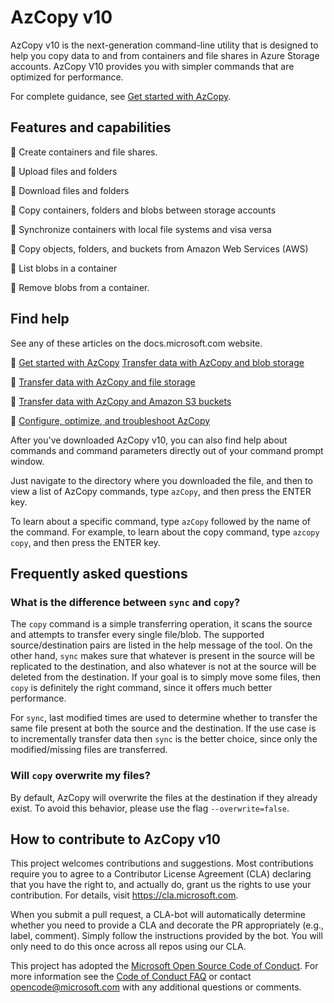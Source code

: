 # AzCopy v10

AzCopy v10 is the next-generation command-line utility that is designed to help you copy data to and from containers and file shares in Azure Storage accounts. AzCopy V10 provides you with simpler commands that are optimized for performance.

For complete guidance, see [Get started with AzCopy](https://docs.microsoft.com/azure/storage/common/storage-use-azcopy-v10?toc=%2fazure%2fstorage%2fblobs%2ftoc.json).

## Features and capabilities

:small_blue_diamond: Create containers and file shares.

:small_blue_diamond: Upload files and folders

:small_blue_diamond: Download files and folders

:small_blue_diamond: Copy containers, folders and blobs between storage accounts

:small_blue_diamond: Synchronize containers with local file systems and visa versa

:small_blue_diamond: Copy objects, folders, and buckets from Amazon Web Services (AWS)

:small_blue_diamond: List blobs in a container

:small_blue_diamond: Remove blobs from a container.

## Find help

See any of these articles on the docs.microsoft.com website.

:small_blue_diamond: [Get started with AzCopy](https://docs.microsoft.com/azure/storage/common/storage-use-azcopy-v10)
 [Transfer data with AzCopy and blob storage](storage-use-azcopy-blobs.md)

:small_blue_diamond: [Transfer data with AzCopy and file storage](storage-use-azcopy-files.md)

:small_blue_diamond: [Transfer data with AzCopy and Amazon S3 buckets](storage-use-azcopy-s3.md)

:small_blue_diamond: [Configure, optimize, and troubleshoot AzCopy](storage-use-azcopy-configure.md)

After you've downloaded AzCopy v10, you can also find help about commands and command parameters directly out of your command prompt window.

Just navigate to the directory where you downloaded the file, and then to view a list of AzCopy commands, type `azCopy`, and then press the ENTER key.

To learn about a specific command, type `azCopy` followed by the name of the command. For example, to learn about the copy command, type `azcopy copy`, and then press the ENTER key.

## Frequently asked questions

### What is the difference between `sync` and `copy`?

The `copy` command is a simple transferring operation, it scans the source and attempts to transfer every single file/blob. The supported source/destination pairs are listed in the help message of the tool. On the other hand, `sync` makes sure that whatever is present in the source will be replicated to the destination, and also whatever is not at the source will be deleted from the destination. If your goal is to simply move some files, then `copy` is definitely the right command, since it offers much better performance.

For `sync`, last modified times are used to determine whether to transfer the same file present at both the source and the destination. If the use case is to incrementally transfer data
then `sync` is the better choice, since only the modified/missing files are transferred.

### Will `copy` overwrite my files?

By default, AzCopy will overwrite the files at the destination if they already exist. To avoid this behavior, please use the flag `--overwrite=false`. 

## How to contribute to AzCopy v10

This project welcomes contributions and suggestions.  Most contributions require you to agree to a
Contributor License Agreement (CLA) declaring that you have the right to, and actually do, grant us
the rights to use your contribution. For details, visit https://cla.microsoft.com.

When you submit a pull request, a CLA-bot will automatically determine whether you need to provide
a CLA and decorate the PR appropriately (e.g., label, comment). Simply follow the instructions
provided by the bot. You will only need to do this once across all repos using our CLA.

This project has adopted the [Microsoft Open Source Code of Conduct](https://opensource.microsoft.com/codeofconduct/).
For more information see the [Code of Conduct FAQ](https://opensource.microsoft.com/codeofconduct/faq/) or
contact [opencode@microsoft.com](mailto:opencode@microsoft.com) with any additional questions or comments.
